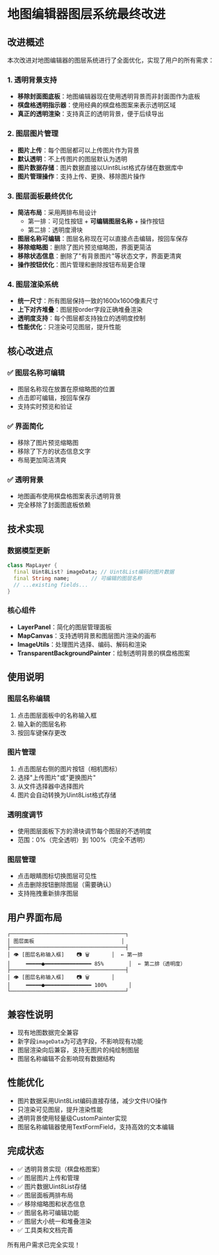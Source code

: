 # 地图编辑器图层系统最终改进

## 改进概述

本次改进对地图编辑器的图层系统进行了全面优化，实现了用户的所有需求：

### 1. 透明背景支持
- **移除封面图底板**：地图编辑器现在使用透明背景而非封面图作为底板
- **棋盘格透明指示器**：使用经典的棋盘格图案来表示透明区域
- **真正的透明渲染**：支持真正的透明背景，便于后续导出

### 2. 图层图片管理
- **图片上传**：每个图层都可以上传图片作为背景
- **默认透明**：不上传图片的图层默认为透明
- **图片数据存储**：图片数据直接以Uint8List格式存储在数据库中
- **图片管理操作**：支持上传、更换、移除图片操作

### 3. 图层面板最终优化
- **简洁布局**：采用两排布局设计
  - 第一排：可见性按钮 + **可编辑图层名称** + 操作按钮  
  - 第二排：透明度滑块
- **图层名称可编辑**：图层名称现在可以直接点击编辑，按回车保存
- **移除缩略图**：删除了图片预览缩略图，界面更简洁
- **移除状态信息**：删除了"有背景图片"等状态文字，界面更清爽
- **操作按钮优化**：图片管理和删除按钮布局更合理

### 4. 图层渲染系统
- **统一尺寸**：所有图层保持一致的1600x1600像素尺寸
- **上下对齐堆叠**：图层按order字段正确堆叠渲染
- **透明度支持**：每个图层都支持独立的透明度控制
- **性能优化**：只渲染可见图层，提升性能

## 核心改进点

### ✅ 图层名称可编辑
- 图层名称现在放置在原缩略图的位置
- 点击即可编辑，按回车保存
- 支持实时预览和验证

### ✅ 界面简化
- 移除了图片预览缩略图
- 移除了下方的状态信息文字
- 布局更加简洁清爽

### ✅ 透明背景
- 地图画布使用棋盘格图案表示透明背景
- 完全移除了封面图底板依赖

## 技术实现

### 数据模型更新
```dart
class MapLayer {
  final Uint8List? imageData; // Uint8List编码的图片数据
  final String name;       // 可编辑的图层名称
  // ...existing fields...
}
```

### 核心组件
- **LayerPanel**：简化的图层管理面板
- **MapCanvas**：支持透明背景和图层图片渲染的画布
- **ImageUtils**：处理图片选择、编码、解码和渲染
- **TransparentBackgroundPainter**：绘制透明背景的棋盘格图案

## 使用说明

### 图层名称编辑
1. 点击图层面板中的名称输入框
2. 输入新的图层名称
3. 按回车键保存更改

### 图片管理
1. 点击图层右侧的图片按钮（相机图标）
2. 选择"上传图片"或"更换图片"
3. 从文件选择器中选择图片
4. 图片会自动转换为Uint8List格式存储

### 透明度调节
- 使用图层面板下方的滑块调节每个图层的不透明度
- 范围：0%（完全透明）到 100%（完全不透明）

### 图层管理
- 点击眼睛图标切换图层可见性
- 点击删除按钮删除图层（需要确认）
- 支持拖拽重新排序图层

## 用户界面布局

```
┌─────────────────────────────────────┐
│ 图层面板                            │
├─────────────────────────────────────┤
│ 👁️ [图层名称输入框]    📷 🗑️       │  ← 第一排
│     ━━━━━●━━━━━━━━━━━━━━━ 85%        │  ← 第二排（透明度）
├─────────────────────────────────────┤
│ 👁️ [图层名称输入框]    📷 🗑️       │
│     ━━━━━●━━━━━━━━━━━━━━━ 100%       │
└─────────────────────────────────────┘
```

## 兼容性说明

- 现有地图数据完全兼容
- 新字段`imageData`为可选字段，不影响现有功能
- 图层渲染向后兼容，支持无图片的纯绘制图层
- 图层名称编辑不会影响现有数据结构

## 性能优化

- 图片数据采用Uint8List编码直接存储，减少文件I/O操作
- 只渲染可见图层，提升渲染性能
- 透明背景使用轻量级CustomPainter实现
- 图层名称编辑器使用TextFormField，支持高效的文本编辑

## 完成状态

- ✅ 透明背景实现（棋盘格图案）
- ✅ 图层图片上传和管理
- ✅ 图片数据Uint8List存储
- ✅ 图层面板两排布局
- ✅ 移除缩略图和状态信息
- ✅ 图层名称可编辑功能
- ✅ 图层大小统一和堆叠渲染
- ✅ 工具类和文档完善

所有用户需求已完全实现！
